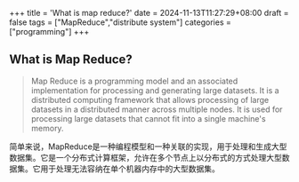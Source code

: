 +++
title = 'What is map reduce?'
date = 2024-11-13T11:27:29+08:00
draft = false
tags = ["MapReduce","distribute system"]
categories = ["programming"]
+++


## What is Map Reduce?
> Map Reduce is a programming model and an associated implementation for processing and generating large datasets. It is a distributed computing framework that allows processing of large datasets in a distributed manner across multiple nodes. It is used for processing large datasets that cannot fit into a single machine's memory.

简单来说，MapReduce是一种编程模型和一种关联的实现，用于处理和生成大型数据集。它是一个分布式计算框架，允许在多个节点上以分布式的方式处理大型数据集。它用于处理无法容纳在单个机器内存中的大型数据集。



